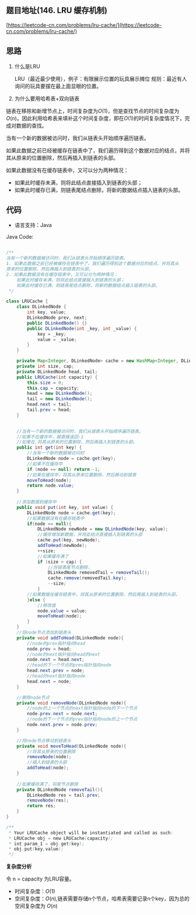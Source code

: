 ## 题目地址(146. LRU 缓存机制)

[https://leetcode-cn.com/problems/lru-cache/](https://leetcode-cn.com/problems/lru-cache/)



## 思路

1. 什么是LRU

   LRU（最近最少使用），例子：有限展示位置的玩具展示摊位  规则：最近有人询问的玩具要摆在最上面显眼的位置。

2. 为什么要用哈希表+双向链表

链表在移除和新增节点上，时间复杂度为$O(1)$，但是查找节点的时间复杂度为$O(n)$。因此利用哈希表来填补这个时间复杂度，即在$O(1)$的时间复杂度情况下，完成对数据的查找。



当有一个新的数据被访问时，我们从链表头开始顺序遍历链表。

如果此数据之前已经被缓存在链表中了，我们遍历得到这个数据对应的结点，并将其从原来的位置删除，然后再插入到链表的头部。

如果此数据没有在缓存链表中，又可以分为两种情况：  

- 如果此时缓存未满，则将此结点直接插入到链表的头部；  
- 如果此时缓存已满，则链表尾结点删除，将新的数据结点插入链表的头部。  



## 代码

- 语言支持：Java

Java Code:

```java

/**
当有一个新的数据被访问时，我们从链表头开始顺序遍历链表。
1. 如果此数据之前已经被缓存在链表中了，我们遍历得到这个数据对应的结点，并将其从
原来的位置删除，然后再插入到链表的头部。
2. 如果此数据没有在缓存链表中，又可以分为两种情况：
    如果此时缓存未满，则将此结点直接插入到链表的头部；
    如果此时缓存已满，则链表尾结点删除，将新的数据结点插入链表的头部。
 */

class LRUCache {
    class DLinkedNode {
        int key, value;
        DLinkedNode prev, next;
        public DLinkedNode() {}
        public DLinkedNode(int _key, int _value) {
            key = _key;
            value = _value;
        }
    }

    private Map<Integer, DLinkedNode> cache = new HashMap<Integer, DLinkedNode>();
    private int size, cap;
    private DLinkedNode head, tail;
    public LRUCache(int capacity) {
        this.size = 0;
        this.cap = capacity;
        head = new DLinkedNode();
        tail = new DLinkedNode();
        head.next = tail;
        tail.prev = head;
    }
    

    //当有一个新的数据被访问时，我们从链表头开始顺序遍历链表。
    //如果不在缓存中，就直接返回-1
    //如果在,将其从原来的位置删除，然后再插入到链表的头部。
    public int get(int key) {
        //当有一个新的数据被访问时
        DLinkedNode node = cache.get(key);
        //如果不在缓存中
        if (node == null) return -1;
        //如果在缓存中，将其从原来位置删除，然后移动到链表
        moveToHead(node);
        return node.value;
    }
    
    //添加数据到缓存中
    public void put(int key, int value) {
        DLinkedNode node = cache.get(key);
        //如果数据没有在缓存链表中
        if(node == null){
            DLinkedNode newNode = new DLinkedNode(key, value);
            //缓存增加新数据，并将此结点直接插入到链表的头部
            cache.put(key, newNode);
            addToHead(newNode);
            ++size;
            //如果缓存满了
            if (size > cap) {
                //将链表尾节点删除，
                DLinkedNode removedTail = removeTail();
                cache.remove(removedTail.key);
                --size;
            }
        //如果数据在缓存链表中，将其从原来的位置删除，然后再插入到链表的头部。
        }else {
            //修改值
            node.value = value;
            moveToHead(node);
        }
    }
    //将node节点添加到链表头
    private void addToHead(DLinkedNode node){
        //node的prev指针指向head
        node.prev = head;
        //node的next指针指向head的next
        node.next = head.next;
        //head的下一个节点的prev指针指向node
        head.next.prev = node;
        //head的next指针指向node
        head.next = node;
    }

    //删除node节点
    private void removeNode(DLinkedNode node){
        //node的上一个节点的next指针指向node的下一个节点
        node.prev.next = node.next;
        //node的下一个节点的prev指针指向node的上一个节点
        node.next.prev = node.prev;
    }

    //将node节点移动到链表头
    private void moveToHead(DLinkedNode node){
        //将其从原来的位置删除
        removeNode(node);
        //插入到链表的头部
        addToHead(node);
    }
    
    //如果缓存满了，将尾节点删除
    private DLinkedNode removeTail(){
        DLinkedNode res = tail.prev;
        removeNode(res);
        return res;
    }
}

/**
 * Your LRUCache object will be instantiated and called as such:
 * LRUCache obj = new LRUCache(capacity);
 * int param_1 = obj.get(key);
 * obj.put(key,value);
 */


```


**复杂度分析**

令 n = capacity 为LRU容量。

- 时间复杂度：$O(1)$
- 空间复杂度：$O(n)$,链表需要存储n个节点，哈希表需要记录n个key，因为总的空间复杂度为 $O(n)$